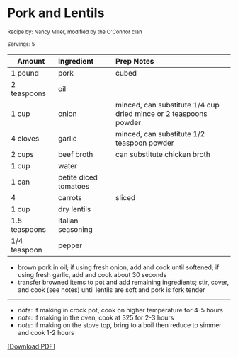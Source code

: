 # Pork and Lentils

<small>Recipe by: Nancy Miller, modified by the O'Connor clan</small>

<small>Servings: 5</small>

| Amount        | Ingredient            | Prep Notes                                                       |
| ------------- | :-------------------- | :--------------------------------------------------------------- |
| 1 pound       | pork                  | cubed                                                            |
| 2 teaspoons   | oil                   |                                                                  |
| 1 cup         | onion                 | minced, can substitute 1/4 cup dried mince or 2 teaspoons powder |
| 4 cloves      | garlic                | minced, can substitute 1/2 teaspoon powder                       |
| 2 cups        | beef broth            | can substitute chicken broth                                     |
| 1 cup         | water                 |                                                                  |
| 1 can         | petite diced tomatoes |                                                                  |
| 4             | carrots               | sliced                                                           |
| 1 cup         | dry lentils           |                                                                  |
| 1.5 teaspoons | Italian seasoning     |                                                                  |
| 1/4 teaspoon  | pepper                |                                                                  |

- brown pork in oil; if using fresh onion, add and cook until softened; if using fresh garlic, add and cook about 30 seconds
- transfer browned items to pot and add remaining ingredients; stir, cover, and cook (see notes) until lentils are soft and pork is fork tender

---

- _note_: if making in crock pot, cook on higher temperature for 4-5 hours
- _note_: if making in the oven, cook at 325 for 2-3 hours
- _note_: if making on the stove top, bring to a boil then reduce to simmer and cook 1-2 hours

<!-- Tags:
- stew and soup
- vegetables
- pork
- pressure cooker
- stove
- oven
- slow cooker
-->


[\[Download PDF\]](/pdf/main_dishes/PorkandLentils.pdf)

